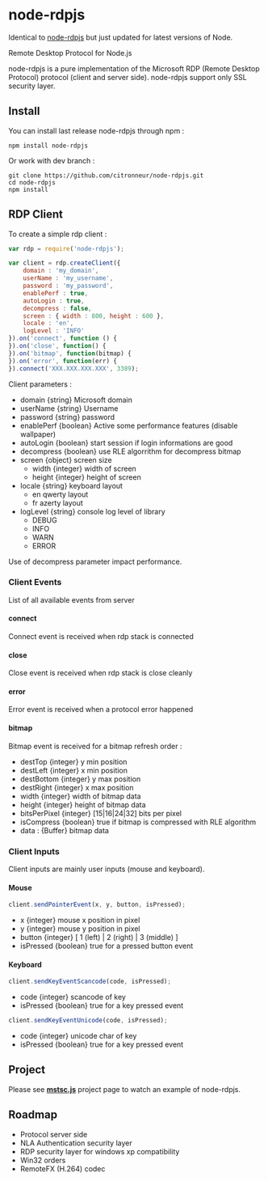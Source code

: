 node-rdpjs
========

Identical to [node-rdpjs](github.com/citronneur/node-rdpjs) but just updated for latest versions of Node.

Remote Desktop Protocol for Node.js

node-rdpjs is a pure implementation of the Microsoft RDP (Remote Desktop Protocol) protocol (client and server side). node-rdpjs support only SSL security layer.

## Install

You can install last release node-rdpjs through npm :

```
npm install node-rdpjs
```

Or work with dev branch :

```
git clone https://github.com/citronneur/node-rdpjs.git
cd node-rdpjs
npm install
```

## RDP Client

To create a simple rdp client : 

```javascript
var rdp = require('node-rdpjs');

var client = rdp.createClient({ 
	domain : 'my_domain', 
	userName : 'my_username',
	password : 'my_password',
	enablePerf : true,
	autoLogin : true,
	decompress : false,
	screen : { width : 800, height : 600 },
	locale : 'en',
	logLevel : 'INFO'
}).on('connect', function () {
}).on('close', function() {
}).on('bitmap', function(bitmap) {
}).on('error', function(err) {
}).connect('XXX.XXX.XXX.XXX', 3389);
```

Client parameters :

* domain {string} Microsoft domain
* userName {string} Username
* password {string} password
* enablePerf {boolean} Active some performance features (disable wallpaper)
* autoLogin {boolean} start session if login informations are good
* decompress {boolean} use RLE algorrithm for decompress bitmap
* screen {object} screen size
	- width {integer} width of screen
	- height {integer} height of screen
* locale {string} keyboard layout
	- en qwerty layout
	- fr azerty layout
* logLevel {string} console log level of library
	- DEBUG
	- INFO
	- WARN
	- ERROR

Use of decompress parameter impact performance.

### Client Events

List of all available events from server

#### connect

Connect event is received when rdp stack is connected

#### close

Close event is received when rdp stack is close cleanly

#### error

Error event is received when a protocol error happened

#### bitmap

Bitmap event is received for a bitmap refresh order :

* destTop {integer} y min position
* destLeft {integer} x min position
* destBottom {integer} y max position
* destRight {integer} x max position 
* width {integer} width of bitmap data
* height {integer} height of bitmap data
* bitsPerPixel {integer} [15|16|24|32] bits per pixel
* isCompress {boolean} true if bitmap is compressed with RLE algorithm
* data : {Buffer} bitmap data

### Client Inputs

Client inputs are mainly user inputs (mouse and keyboard).

#### Mouse

```javascript
client.sendPointerEvent(x, y, button, isPressed);
```

* x {integer} mouse x position in pixel
* y {integer} mouse y position in pixel
* button {integer} [ 1 (left) | 2 (right) | 3 (middle) ]
* isPressed {boolean} true for a pressed button event

#### Keyboard

```javascript
client.sendKeyEventScancode(code, isPressed);
```

* code {integer} scancode of key
* isPressed {boolean} true for a key pressed event

```javascript
client.sendKeyEventUnicode(code, isPressed);
```

* code {integer} unicode char of key
* isPressed {boolean} true for a key pressed event

## Project

Please see [**mstsc.js**](https://github.com/citronneur/mstsc.js) project page to watch an example of node-rdpjs.

## Roadmap

* Protocol server side
* NLA Authentication security layer
* RDP security layer for windows xp compatibility
* Win32 orders
* RemoteFX (H.264) codec
